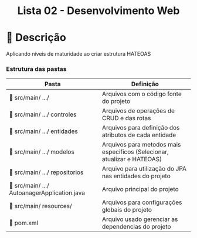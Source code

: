 

<h1 align="center">
   Lista 02 - Desenvolvimento Web
</h1>
  
# :bookmark_tabs: Descrição
Aplicando níveis de maturidade ao criar estrutura HATEOAS

### Estrutura das pastas

| Pasta                                                     | Definição                                                                                      |
| --------------------------------------------------------- | ---------------------------------------------------------------------------------------------- |
| :open_file_folder: src/main/ .../                          | Arquivos com o código fonte do projeto                          |
| :open_file_folder: src/main/ .../ controles                | Arquivos de operações de CRUD e das rotas                       |
| :open_file_folder: src/main/ .../ entidades                | Arquivos para definição dos atributos de cada entidade          |
| :open_file_folder: src/main/ .../ modelos        |   Arquivos para metodos mais especificos (Selecionar, atualizar e HATEOAS)|
| :open_file_folder: src/main/ .../ repositorios             | Arquivo para utilização do JPA nas entidades do projeto         |
| :page_facing_up: src/main/ .../ AutoanagerApplication.java | Arquivo principal do projeto                                    |
| :open_file_folder: src/main/ resources/                    | Arquivos para configurações globais do projeto                  |
| :page_facing_up: pom.xml                                   | Arquivo usado gerenciar as dependencias do projeto              |
